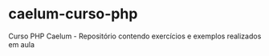 # caelum-curso-php
Curso PHP Caelum - Repositório contendo exercícios e exemplos realizados em aula
